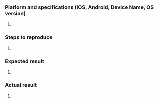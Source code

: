 ### Platform and specifications (iOS, Android, Device Name, OS version)
1. 
 

### Steps to reproduce
1. 


### Expected result
1. 

### Actual result
1. 

